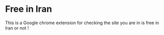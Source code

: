 # Free in Iran
This is a Google chrome extension for checking the site you are in is free in Iran or not !